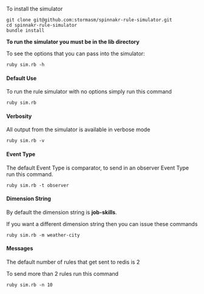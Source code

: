 
To install the simulator

```
git clone git@github.com:stormasm/spinnakr-rule-simulator.git
cd spinnakr-rule-simulator
bundle install
```

**To run the simulator you must be in the lib directory**

To see the options that you can pass into the simulator:

```
ruby sim.rb -h
```

#### Default Use

To run the rule simulator with no options simply run this command

```
ruby sim.rb
```

#### Verbosity

All output from the simulator is available in verbose mode

```
ruby sim.rb -v
```

#### Event Type

The default Event Type is comparator, to send in an observer Event Type
run this command.

```
ruby sim.rb -t observer
```

#### Dimension String

By default the dimension string is **job-skills**.

If you want a different dimension string then you can issue these commands

```
ruby sim.rb -m weather-city
```

#### Messages

The default number of rules that get sent to redis is 2

To send more than 2 rules run this command

```
ruby sim.rb -n 10
```
